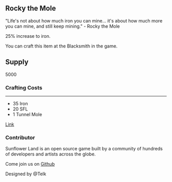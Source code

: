 ## Rocky the Mole

"Life's not about how much iron you can mine... it's about how much more you can mine, and still keep mining." - Rocky the Mole

25% increase to iron.

You can craft this item at the Blacksmith in the game.

## Supply

5000

### Crafting Costs

---

- 35 Iron
- 20 SFL
- 1 Tunnel Mole

[Link](https://docs.sunflower-land.com/crafting-guide)

### Contributor

Sunflower Land is an open source game built by a community of hundreds of developers and artists across the globe.

Come join us on [Github](https://github.com/sunflower-land/sunflower-land)

Designed by @Telk
